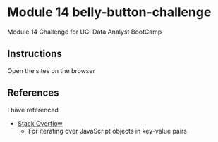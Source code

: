 # Module 14 belly-button-challenge
Module 14 Challenge for UCI Data Analyst BootCamp

## Instructions
Open the sites on the browser
## References
I have referenced
* [Stack Overflow](https://github.com/eliu14/belly-button-challenge)
  * For iterating over JavaScript objects in key-value pairs

